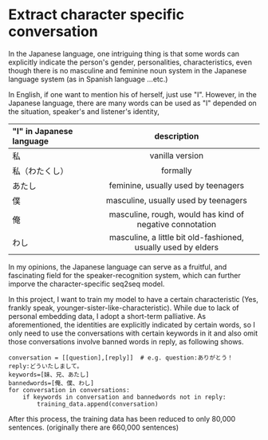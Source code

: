 # Extract character specific conversation
In the Japanese language, one intriguing thing is that some words can explicitly indicate the person's gender, personalities, characteristics, even though there is no masculine and feminine noun system in the Japanese language system (as in Spanish language ...etc.) 

In English, if one want to mention his of herself, just use "I".
However, in the Japanese language, there are many words can be used as "I" depended on the situation, speaker's and listener's identity, 


| "I" in Japanese language| description  | 
| :---             |     :---:         | 
| 私               |  vanilla version  | 
| 私（わたくし）    | formally          | 
| あたし           |    feminine, usually used by teenagers  | 
|  僕              |    masculine, usually used by teenagers | 
|  俺              |   masculine, rough, would has kind of negative connotation | 
|  わし            |   masculine, a little bit old-fashioned, usually used by elders | 

In my opinions, the Japanese language can serve as a fruitful, and fascinating field for the speaker-recognition system, which can further imporve the character-specific seq2seq model. 

In this project, I want to train my model to have a certain characteristic (Yes, frankly speak, younger-sister-like-characteristic).  While due to lack of personal embedding data, I adopt a short-term palliative. As aforementioned, the identities are explicitly indicated by certain words, so I only need to use the conversations with certain keywords in it and also omit those conversations involve banned words in reply, as following shows.

```
conversation = [[question],[reply]]  # e.g. question:ありがとう！　reply:どういたしまして。 
keywords=[妹、兄、あたし]
bannedwords=[俺、僕、わし]
for conversation in conversations:
    if keywords in conversation and bannedwords not in reply:
        training_data.append(conversation)
```

After this process, the training data has been reduced to only 80,000 sentences. (originally there are 660,000 sentences)
